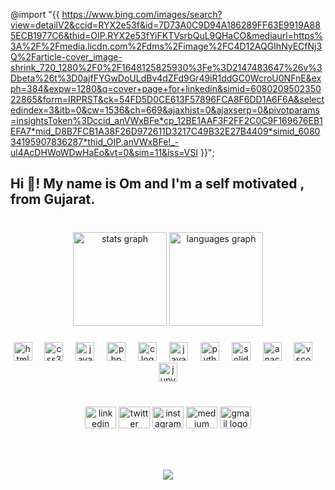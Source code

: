 ---
---
@import "{{ https://www.bing.com/images/search?view=detailV2&ccid=RYX2e53f&id=7D73A0C9D94A186289FF63E9919A885ECB1977C6&thid=OIP.RYX2e53fYiFKTVsrbQuL9QHaCO&mediaurl=https%3A%2F%2Fmedia.licdn.com%2Fdms%2Fimage%2FC4D12AQGIhNyECfNj3Q%2Farticle-cover_image-shrink_720_1280%2F0%2F1648125825930%3Fe%3D2147483647%26v%3Dbeta%26t%3D0ajfFYGwDoULdBv4dZFd9Gr49iR1ddGC0WcroU0NFnE&exph=384&expw=1280&q=cover+page+for+linkedin&simid=608020950235022865&form=IRPRST&ck=54FD5D0CE613F57896FCA8F6DD1A6F6A&selectedindex=3&itb=0&cw=1536&ch=669&ajaxhist=0&ajaxserp=0&pivotparams=insightsToken%3Dccid_anVWxBFe*cp_12BE1AAF3F2FF2C0C9F169676EB1EFA7*mid_D8B7FCB1A38F26D972611D3217C49B32E27B4409*simid_608034195907836287*thid_OIP.anVWxBFe!_-ul4AcDHWoWDwHaEo&vt=0&sim=11&iss=VSI }}";
<h2 align="left">Hi 👋! My name is Om and I'm a self motivated , from Gujarat.</h2>

###

<br clear="both">

<div align="center">
  <img src="https://github-readme-stats.vercel.app/api?username=omitaliya&hide_title=false&hide_rank=false&show_icons=true&include_all_commits=true&count_private=true&disable_animations=false&theme=dracula&locale=en&hide_border=false" height="150" alt="stats graph"  />
  <img src="https://github-readme-stats.vercel.app/api/top-langs?username=omitaliya&locale=en&hide_title=false&layout=compact&card_width=320&langs_count=5&theme=dracula&hide_border=false" height="150" alt="languages graph"  />
</div>

###

<img align="right" height="0" src=""  />

###

<div align="center">
  <img src="https://cdn.jsdelivr.net/gh/devicons/devicon/icons/html5/html5-original.svg" height="30" alt="html5 logo"  />
  <img width="12" />
  <img src="https://cdn.jsdelivr.net/gh/devicons/devicon/icons/css3/css3-original.svg" height="30" alt="css3 logo"  />
  <img width="12" />
  <img src="https://skillicons.dev/icons?i=js" height="30" alt="javascript logo"  />
  <img width="12" />
  <img src="https://skillicons.dev/icons?i=php" height="30" alt="php logo"  />
  <img width="12" />
  <img src="https://cdn.jsdelivr.net/gh/devicons/devicon/icons/c/c-original.svg" height="30" alt="c logo"  />
  <img width="12" />
  <img src="https://cdn.jsdelivr.net/gh/devicons/devicon/icons/java/java-original.svg" height="30" alt="java logo"  />
  <img width="12" />
  <img src="https://cdn.jsdelivr.net/gh/devicons/devicon/icons/python/python-original.svg" height="30" alt="python logo"  />
  <img width="12" />
  <img src="https://cdn.simpleicons.org/solidity/363636" height="30" alt="solidity logo"  />
  <img width="12" />
  <img src="https://cdn.simpleicons.org/anaconda/44A833" height="30" alt="anaconda logo"  />
  <img width="12" />
  <img src="https://skillicons.dev/icons?i=vscode" height="30" alt="vscode logo"  />
  <img width="12" />
  <img src="https://cdn.jsdelivr.net/gh/devicons/devicon/icons/jupyter/jupyter-original.svg" height="30" alt="jupyter logo"  />
</div><br/>

###

<div align="center">
  <img src="https://raw.githubusercontent.com/maurodesouza/profile-readme-generator/master/src/assets/icons/social/linkedin/default.svg" width="50" height="35" alt="linkedin logo"  />
  <img src="https://raw.githubusercontent.com/maurodesouza/profile-readme-generator/master/src/assets/icons/social/twitter/default.svg" width="50" height="35" alt="twitter logo"  />
  <img src="https://raw.githubusercontent.com/maurodesouza/profile-readme-generator/master/src/assets/icons/social/instagram/default.svg" width="50" height="35" alt="instagram logo"  />
  <img src="https://raw.githubusercontent.com/maurodesouza/profile-readme-generator/master/src/assets/icons/social/medium/default.svg" width="50" height="35" alt="medium logo"  />
  <img src="https://raw.githubusercontent.com/maurodesouza/profile-readme-generator/master/src/assets/icons/social/gmail/default.svg" width="50" height="35" alt="gmail logo"  />
</div>

###

<br clear="both">



###

<div align="center">
  <img src="https://profile-counter.glitch.me/omitaliya/count.svg?"  />
</div>

###
